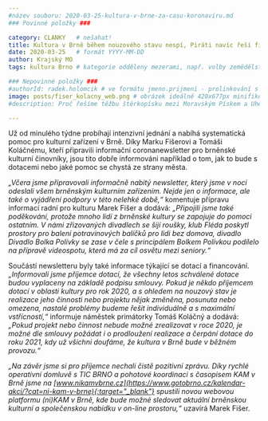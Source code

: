 ```yaml
---
#název souboru: 2020-03-25-kultura-v-brne-za-casu-koronaviru.md
### Povinné položky ###

category: CLANKY   # nešahat!
title: Kultura v Brně během nouzového stavu nespí, Piráti navíc řeší financování a pomoc
date: 2020-03-25   # formát YYYY-MM-DD
author: Krajský MO
tags: kultura Brno # kategorie odděleny mezerami, např. volby zemědělství životní-prostředí piráti (viz https://jihomoravsky.pirati.cz/tags/)

### Nepovinné položky ###
#authorId: radek.holomcik # ve formátu jmeno.prijmeni - prolinkování s profilem přes uid
image: posts/fiser_kolacny_web.png # obrázek ideálně 420x677px minifikovaný přes https://tinypng.com/
#description: Proč řešíme těžbu štěrkopísku mezi Moravským Pískem a Uherským Ostrohem? Podrobné info o celé kauze.

---
```


Už od minulého týdne probíhají intenzivní jednání a nabíhá systematická pomoc pro kulturní zařízení v Brně. Díky Marku Fišerovi a Tomáši Koláčnému, kteří připravili informační coronanewsletter pro brněnské kulturní činovníky, jsou tito dobře informováni například o tom, jak to bude s dotacemi nebo jaké pomoc se chystá ze strany města.

*„Včera jsme připravovali informačně nabitý newsletter, který jsme v noci odeslali všem brněnským kulturním zařízením. Nejde jen o informace, ale také o vyjádření podpory v této nelehké době,“* komentuje přípravu informací radní pro kulturu Marek Fišer a dodává: *„Připojili jsme také poděkování, protože mnoho lidí z brněnské kultury se zapojuje do pomoci ostatním. V námi zřizovaných divadlech se šijí roušky, klub Fléda poskytl prostory pro balení potravinových balíčků pro lidi bez domova, divadlo Divadlo Bolka Polívky se zase v čele s principálem Bolkem Polívkou podílelo na přípravě videospotu, která má za cíl osvětu mezi seniory.“*

Součástí newsletteru byly také informace týkající se dotací a financování. *„Informovali jsme příjemce dotací, že všechny letos schválené dotace budou vyplaceny na základě podpisu smlouvy. Pokud je někdo příjemcem dotací v oblasti kultury pro rok 2020, a s ohledem na nouzový stav je realizace jeho činnosti nebo projektu nějak změněna, posunuta nebo omezena, nastalé problémy budeme řešit individuálně a s maximální vstřícností,“* informuje náměstek primátorky Tomáš Koláčný a dodává: *„Pokud projekt nebo činnost nebude možné zrealizovat v roce 2020, je možné dle smlouvy požádat i o prodloužení realizace a čerpání dotace do roku 2021, kdy už všichni doufáme, že kultura v Brně bude v běžném provozu.“*

*„Na závěr jsme si pro příjemce nechali čistě pozitivní zprávu. Díky rychlé operativní domluvě s TIC BRNO a pohotové koordinaci s časopisem KAM v Brně jsme na [www.nikamvbrne.cz](https://www.gotobrno.cz/kalendar-akci/?cat=ni-kam-v-brne){:target="_blank"} spustili novou webovou platformu (ni)KAM v Brně, kde bude možné sledovat aktuální brněnskou kulturní a společenskou nabídku v on-line prostoru,“* uzavírá Marek Fišer.
